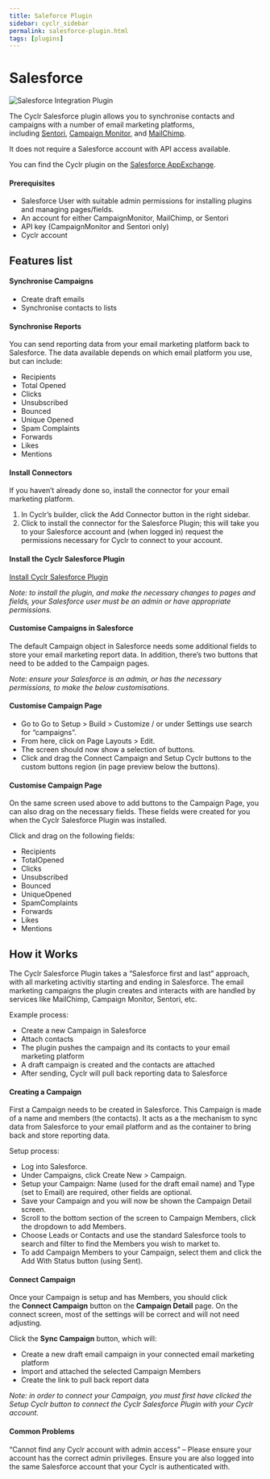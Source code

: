 ```yaml
---
title: Saleforce Plugin
sidebar: cyclr_sidebar
permalink: salesforce-plugin.html
tags: [plugins]
---
```


# Salesforce #

![Salesforce Integration Plugin](https://cyclr.com/wp-content/uploads/2017/10/Salesforce.png)

The Cyclr Salesforce plugin allows you to synchronise contacts and campaigns with a number of email marketing platforms, including [Sentori](http://sentoriapp.com/), [Campaign Monitor](http://campaignmonitor.com/), and [MailChimp](http://mailchimp.com/).

It does not require a Salesforce account with API access available.

You can find the Cyclr plugin on the [Salesforce AppExchange](https://appexchange.salesforce.com/listingDetail?listingId=a0N30000000q4YdEAI).

#### Prerequisites

*   Salesforce User with suitable admin permissions for installing plugins and managing pages/fields.
*   An account for either CampaignMonitor, MailChimp, or Sentori
*   API key (CampaignMonitor and Sentori only)
*   Cyclr account

Features list
-------------

#### Synchronise Campaigns

*   Create draft emails
*   Synchronise contacts to lists

#### Synchronise Reports

You can send reporting data from your email marketing platform back to Salesforce. The data available depends on which email platform you use, but can include:

*   Recipients
*   Total Opened
*   Clicks
*   Unsubscribed
*   Bounced
*   Unique Opened
*   Spam Complaints
*   Forwards
*   Likes
*   Mentions

#### Install Connectors

If you haven’t already done so, install the connector for your email marketing platform.

1.  In Cyclr’s builder, click the Add Connector button in the right sidebar.
2.  Click to install the connector for the Salesforce Plugin; this will take you to your Salesforce account and (when logged in) request the permissions necessary for Cyclr to connect to your account.

#### Install the Cyclr Salesforce Plugin

[Install Cyclr Salesforce Plugin](https://appexchange.salesforce.com/listingDetail?listingId=a0N30000000q4YdEAI)

_Note: to install the plugin, and make the necessary changes to pages and fields, your Salesforce user must be an admin or have appropriate permissions._

#### Customise Campaigns in Salesforce

The default Campaign object in Salesforce needs some additional fields to store your email marketing report data. In addition, there’s two buttons that need to be added to the Campaign pages.

_Note: ensure your Salesforce is an admin, or has the necessary permissions, to make the below customisations._

#### Customise Campaign Page

*   Go to Go to Setup > Build > Customize / or under Settings use search for “campaigns”.
*   From here, click on Page Layouts > Edit.
*   The screen should now show a selection of buttons.
*   Click and drag the Connect Campaign and Setup Cyclr buttons to the custom buttons region (in page preview below the buttons).

#### Customise Campaign Page

On the same screen used above to add buttons to the Campaign Page, you can also drag on the necessary fields. These fields were created for you when the Cyclr Salesforce Plugin was installed.

Click and drag on the following fields:

*   Recipients
*   TotalOpened
*   Clicks
*   Unsubscribed
*   Bounced
*   UniqueOpened
*   SpamComplaints
*   Forwards
*   Likes
*   Mentions

How it Works
------------

The Cyclr Salesforce Plugin takes a “Salesforce first and last” approach, with all marketing activitiy starting and ending in Salesforce. The email marketing campaigns the plugin creates and interacts with are handled by services like MailChimp, Campaign Monitor, Sentori, etc.

Example process:

*   Create a new Campaign in Salesforce
*   Attach contacts
*   The plugin pushes the campaign and its contacts to your email marketing platform
*   A draft campaign is created and the contacts are attached
*   After sending, Cyclr will pull back reporting data to Salesforce

#### Creating a Campaign

First a Campaign needs to be created in Salesforce. This Campaign is made of a name and members (the contacts). It acts as a the mechanism to sync data from Salesforce to your email platform and as the container to bring back and store reporting data.

Setup process:

*   Log into Salesforce.
*   Under Campaigns, click Create New > Campaign.
*   Setup your Campaign: Name (used for the draft email name) and Type (set to Email) are required, other fields are optional.
*   Save your Campaign and you will now be shown the Campaign Detail screen.
*   Scroll to the bottom section of the screen to Campaign Members, click the dropdown to add Members.
*   Choose Leads or Contacts and use the standard Salesforce tools to search and filter to find the Members you wish to market to.
*   To add Campaign Members to your Campaign, select them and click the Add With Status button (using Sent).

#### Connect Campaign

Once your Campaign is setup and has Members, you should click the **Connect Campaign** button on the **Campaign Detail** page. On the connect screen, most of the settings will be correct and will not need adjusting.

Click the **Sync Campaign** button, which will:

*   Create a new draft email campaign in your connected email marketing platform
*   Import and attached the selected Campaign Members
*   Create the link to pull back report data

_Note: in order to connect your Campaign, you must first have clicked the Setup Cyclr button to connect the Cyclr Salesforce Plugin with your Cyclr account._

#### Common Problems

“Cannot find any Cyclr account with admin access” – Please ensure your account has the correct admin privileges. Ensure you are also logged into the same Salesforce account that your Cyclr is authenticated with.